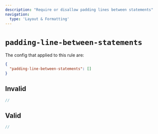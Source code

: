 ```yaml
---
description: "Require or disallow padding lines between statements"
navigation:
  type: 'Layout & Formatting'
---
```


# `padding-line-between-statements`

The config that applied to this rule are:

```json
{
  "padding-line-between-statements": []
}
```

## Invalid

```js invalid
//
```

## Valid

```js valid
//
```
  